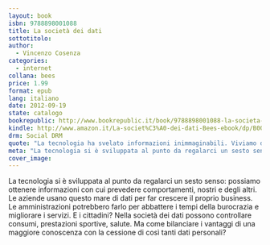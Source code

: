 ```yaml
---
layout: book
isbn: 9788898001088
title: La società dei dati
sottotitolo:
author: 
  - Vincenzo Cosenza
categories: 
  - internet
collana: bees
price: 1.99
format: epub
lang: italiano
date: 2012-09-19
state: catalogo
bookrepublic: http://www.bookrepublic.it/book/9788898001088-la-societa-dei-dati/
kindle: http://www.amazon.it/La-societ%C3%A0-dei-dati-Bees-ebook/dp/B009D01070/
drm: Social DRM
quote: "La tecnologia ha svelato informazioni inimmaginabili. Viviamo da tempo nella società dei dati."
meta: "La tecnologia si è sviluppata al punto da regalarci un sesto senso: possiamo ottenere informazioni con cui prevedere comportamenti, nostri e degli altri." 
cover_image:
---
```

La tecnologia si è sviluppata al punto da regalarci un sesto senso: possiamo ottenere informazioni con cui prevedere comportamenti, nostri e degli altri. Le aziende usano questo mare di dati per far crescere il proprio business. Le amministrazioni potrebbero farlo per abbattere i tempi della burocrazia e migliorare i servizi. E i cittadini? Nella società dei dati possono controllare consumi, prestazioni sportive, salute. Ma come bilanciare i vantaggi di una maggiore conoscenza con la cessione di così tanti dati personali?